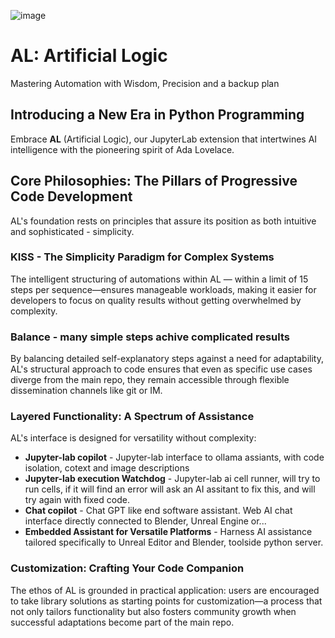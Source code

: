 ![image](https://github.com/KKallas/AL/assets/37544886/57d69d89-f3e8-4072-970b-26d8a63dc746)

# AL: Artificial Logic
Mastering Automation with Wisdom, Precision and a backup plan

## Introducing a New Era in Python Programming
Embrace **AL** (Artificial Logic), our JupyterLab extension that intertwines AI intelligence with the pioneering spirit of Ada Lovelace. 

## Core Philosophies: The Pillars of Progressive Code Development
AL's foundation rests on principles that assure its position as both intuitive and sophisticated - simplicity. 

### KISS - The Simplicity Paradigm for Complex Systems
The intelligent structuring of automations within AL — within a limit of 15 steps per sequence—ensures manageable workloads, making it easier for developers to focus on quality results without getting overwhelmed by complexity.

### Balance - many simple steps achive complicated results
By balancing detailed self-explanatory steps against a need for adaptability, AL's structural approach to code ensures that even as specific use cases diverge from the main repo, they remain accessible through flexible dissemination channels like git or IM.

### Layered Functionality: A Spectrum of Assistance
AL's interface is designed for versatility without complexity:
- **Jupyter-lab copilot** - Jupyter-lab interface to ollama assiants, with code isolation, cotext and image descriptions
- **Jupyter-lab execution Watchdog** - Jupyter-lab ai cell runner, will try to run cells, if it will find an error will ask an AI assitant to fix this, and will try again with fixed code.
- **Chat copilot** - Chat GPT like end software assistant. Web AI chat interface directly connected to Blender, Unreal Engine or...
- **Embedded Assistant for Versatile Platforms** - Harness AI assistance tailored specifically to Unreal Editor and Blender, toolside python server.

### Customization: Crafting Your Code Companion
The ethos of AL is grounded in practical application: users are encouraged to take library solutions as starting points for customization—a process that not only tailors functionality but also fosters community growth when successful adaptations become part of the main repo.
